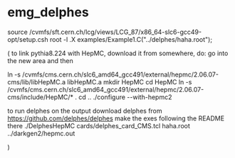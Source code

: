 # emg_delphes


source /cvmfs/sft.cern.ch/lcg/views/LCG_87/x86_64-slc6-gcc49-opt/setup.csh
root -l
   .X examples/Example1.C("../delphes/haha.root");





( to link pythia8.224 with HepMC, download it from somewhere, do:
go into the new area and then

ln -s /cvmfs/cms.cern.ch/slc6_amd64_gcc491/external/hepmc/2.06.07-cms/lib/libHepMC.a libHepMC.a
mkdir HepMC
cd HepMC
ln -s /cvmfs/cms.cern.ch/slc6_amd64_gcc491/external/hepmc/2.06.07-cms/include/HepMC/* .
cd ..
./configure --with-hepmc2


to run delphes on the output
download delphes from https://github.com/delphes/delphes
make the exes following the README there
./DelphesHepMC cards/delphes_card_CMS.tcl haha.root ../darkgen2/hepmc.out


 )